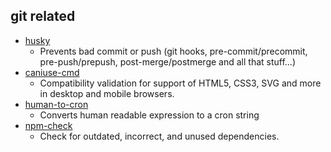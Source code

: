 ## git related

* [husky](https://www.npmjs.com/package/husky) 
  * Prevents bad commit or push (git hooks, pre-commit/precommit, pre-push/prepush, post-merge/postmerge and all that stuff...)
* [caniuse-cmd](https://www.npmjs.com/package/caniuse)
  * Compatibility validation for support of HTML5, CSS3, SVG and more in desktop and mobile browsers.
* [human-to-cron](https://www.npmjs.com/package/human-to-cron)
  * Converts human readable expression to a cron string
* [npm-check](https://www.npmjs.com/package/npm-check)
  * Check for outdated, incorrect, and unused dependencies.
